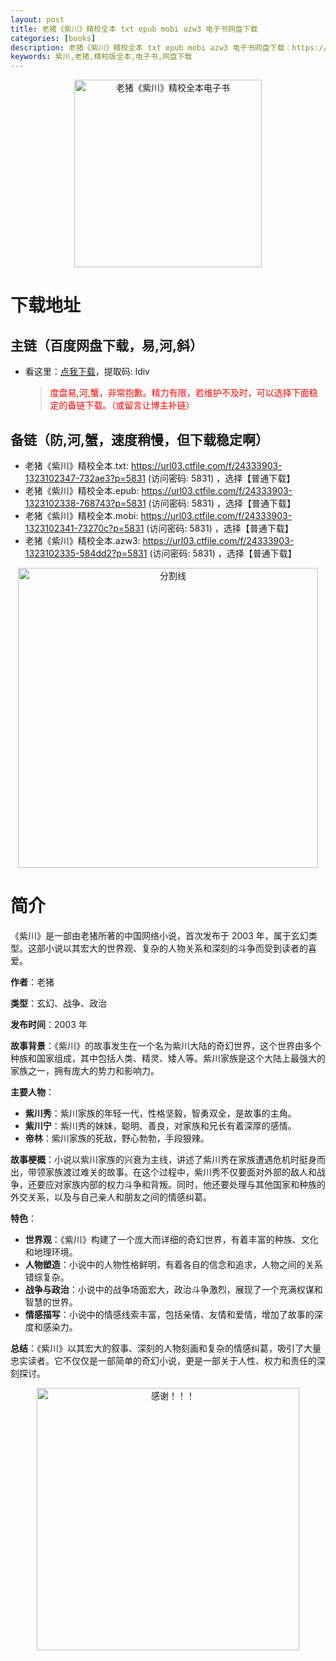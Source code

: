 ```yaml
---
layout: post
title: 老猪《紫川》精校全本 txt epub mobi azw3 电子书网盘下载
categories: [books]
description: 老猪《紫川》精校全本 txt epub mobi azw3 电子书网盘下载：https://qweree.cn/index.php/477/
keywords: 紫川,老猪,精校版全本,电子书,网盘下载
---
```


<div align="center"><img src="http://qweree.cn/wp-content/uploads/2024/07/zi-chuan-tuya.jpg" alt="老猪《紫川》精校全本电子书" width="300px" height="auto"></div>

# 下载地址

## 主链（百度网盘下载，易,河,斜）

- 看这里：[点我下载](https://pan.baidu.com/s/1qZRtufNxueSwGGkzsLIB5A?pwd=ldiv)，提取码: ldiv

  > <p style="color:red" >度盘易,河,蟹，非常抱歉。精力有限，若维护不及时，可以选择下面稳定的备链下载。（或留言让博主补链）</p>

## 备链（防,河,蟹，速度稍慢，但下载稳定啊）

- 老猪《紫川》精校全本.txt: <https://url03.ctfile.com/f/24333903-1323102347-732ae3?p=5831> (访问密码: 5831) ，选择【普通下载】
- 老猪《紫川》精校全本.epub: <https://url03.ctfile.com/f/24333903-1323102338-768743?p=5831> (访问密码: 5831) ，选择【普通下载】
- 老猪《紫川》精校全本.mobi: <https://url03.ctfile.com/f/24333903-1323102341-73270c?p=5831> (访问密码: 5831) ，选择【普通下载】
- 老猪《紫川》精校全本.azw3: <https://url03.ctfile.com/f/24333903-1323102335-584dd2?p=5831> (访问密码: 5831) ，选择【普通下载】

<div align="center"><img src="https://pic.imgdb.cn/item/6612476468eb935713c85291.gif" alt="分割线" width="480px" height="auto"/></div>

# 简介

《紫川》是一部由老猪所著的中国网络小说，首次发布于 2003 年，属于玄幻类型。这部小说以其宏大的世界观、复杂的人物关系和深刻的斗争而受到读者的喜爱。

**作者**：老猪

**类型**：玄幻、战争、政治

**发布时间**：2003 年

**故事背景**：《紫川》的故事发生在一个名为紫川大陆的奇幻世界，这个世界由多个种族和国家组成，其中包括人类、精灵、矮人等。紫川家族是这个大陆上最强大的家族之一，拥有庞大的势力和影响力。

**主要人物**：

- **紫川秀**：紫川家族的年轻一代，性格坚毅，智勇双全，是故事的主角。
- **紫川宁**：紫川秀的妹妹，聪明、善良，对家族和兄长有着深厚的感情。
- **帝林**：紫川家族的死敌，野心勃勃，手段狠辣。

**故事梗概**：小说以紫川家族的兴衰为主线，讲述了紫川秀在家族遭遇危机时挺身而出，带领家族渡过难关的故事。在这个过程中，紫川秀不仅要面对外部的敌人和战争，还要应对家族内部的权力斗争和背叛。同时，他还要处理与其他国家和种族的外交关系，以及与自己亲人和朋友之间的情感纠葛。

**特色**：

- **世界观**：《紫川》构建了一个庞大而详细的奇幻世界，有着丰富的种族、文化和地理环境。
- **人物塑造**：小说中的人物性格鲜明，有着各自的信念和追求，人物之间的关系错综复杂。
- **战争与政治**：小说中的战争场面宏大，政治斗争激烈，展现了一个充满权谋和智慧的世界。
- **情感描写**：小说中的情感线索丰富，包括亲情、友情和爱情，增加了故事的深度和感染力。

**总结**：《紫川》以其宏大的叙事、深刻的人物刻画和复杂的情感纠葛，吸引了大量忠实读者。它不仅仅是一部简单的奇幻小说，更是一部关于人性、权力和责任的深刻探讨。

<div align="center"><img src="https://pic.imgdb.cn/item/661246bf68eb935713c7f81c.gif" alt="感谢！！！" width="420px" height="auto"/></div>
